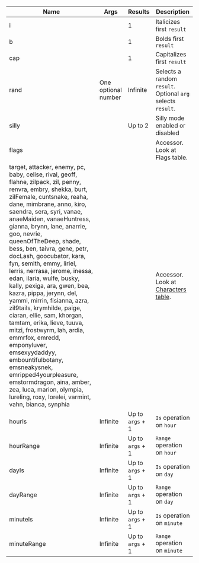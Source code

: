 |Name | Args | Results | Description|
|-----|------|---------|------------|
|i || 1 | Italicizes first `result`|
|b || 1 | Bolds first `result`|
|cap || 1 | Capitalizes first `result`|
|rand | One optional number | Infinite | Selects a random `result`. Optional `arg` selects `result`.|
|silly || Up to 2 | Silly mode enabled or disabled|
|flags ||| Accessor. Look at Flags table.|
|target, attacker, enemy, pc, baby, celise, rival, geoff, flahne, zilpack, zil, penny, renvra, embry, shekka, burt, zilFemale, cuntsnake, reaha, dane, mimbrane, anno, kiro, saendra, sera, syri, vanae, anaeMaiden, vanaeHuntress, gianna, brynn, lane, anarrie, goo, nevrie, queenOfTheDeep, shade, bess, ben, taivra, gene, petr, docLash, goocubator, kara, fyn, semith, emmy, liriel, lerris, nerrasa, jerome, inessa, edan, ilaria, wulfe, busky, kally, pexiga, ara, gwen, bea, kazra, pippa, jerynn, del, yammi, mirrin, fisianna, azra, zil9tails, krymhilde, paige, ciaran, ellie, sam, khorgan, tamtam, erika, lieve, tuuva, mitzi, frostwyrm, lah, ardia, emmrfox, emredd, emponyluver, emsexyydaddyy, embountifulbotany, emsneakysnek, emripped4yourpleasure, emstormdragon, aina, amber, zea, luca, marion, olympia, lureling, roxy, lorelei, varmint, vahn, bianca, synphia ||| Accessor. Look at [Characters table](CharParsers.md).|
|hourIs | Infinite | Up to `args` + 1 | `Is` operation on `hour`|
|hourRange | Infinite | Up to `args` + 1 | `Range` operation on `hour`|
|dayIs | Infinite | Up to `args` + 1 | `Is` operation on `day`|
|dayRange | Infinite | Up to `args` + 1 | `Range` operation on `day`|
|minuteIs | Infinite | Up to `args` + 1 | `Is` operation on `minute`|
|minuteRange | Infinite | Up to `args` + 1 | `Range` operation on `minute`|
